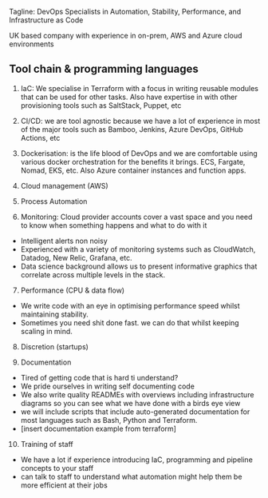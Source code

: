 
Tagline: DevOps Specialists in Automation, Stability, Performance, and Infrastructure as Code

UK based company with experience in on-prem, AWS and Azure cloud environments

## Tool chain & programming languages
1. IaC: We specialise in Terraform with a focus in writing reusable modules that can be used for other tasks. Also have expertise in with other provisioning tools such as SaltStack, Puppet, etc 

2. CI/CD: we are tool agnostic because we have a lot of experience in most of the major tools such as Bamboo, Jenkins, Azure DevOps, GitHub Actions, etc

3. Dockerisation: is the life blood of DevOps and we are comfortable using various docker orchestration for the benefits it brings. ECS, Fargate, Nomad, EKS, etc. Also Azure container instances and function apps.

4. Cloud management (AWS)

5. Process Automation

6. Monitoring: Cloud provider accounts cover a vast space and you need to know when something happens and what to do with it
* Intelligent alerts non noisy
* Experienced with a variety of monitoring systems such as CloudWatch, Datadog, New Relic, Grafana, etc.
* Data science background allows us to present informative graphics that correlate across multiple levels in the stack.

7. Performance (CPU & data flow)
* We write code with an eye in optimising performance speed whilst maintaining stability.
* Sometimes you need shit done fast. we can do that whilst keeping scaling in mind.

8. Discretion (startups)

9. Documentation
* Tired of getting code that is hard ti understand?
* We pride ourselves in writing self documenting code
* We also write quality READMEs with overviews including infrastructure diagrams so you can see what we have done with a birds eye view
* we will include scripts that include auto-generated documentation for most languages such as Bash, Python and Terraform.
* [insert documentation example from terraform]


10. Training of staff
* We have a lot if experience introducing IaC, programming and pipeline concepts to your staff
* can talk to staff to understand what automation might help them be more efficient at their jobs


